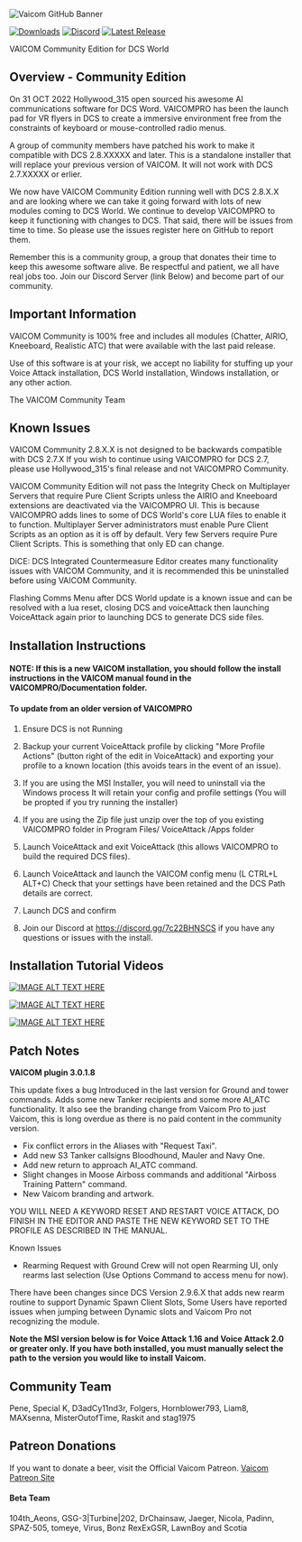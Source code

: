 
![Vaicom GitHub Banner](https://github.com/user-attachments/assets/f7522f44-efb5-427e-b99f-868a09429806)


[![Downloads](https://img.shields.io/github/downloads/Penecruz/VAICOMPRO-Community/total?logo=GitHub)](https://github.com/Penecruz/VAICOMPRO-Community/releases/latest)
[![Discord](https://img.shields.io/discord/736032844274728961?logo=Discord)](https://discord.gg/7c22BHNSCS)
[![Latest Release](https://img.shields.io/github/v/release/Penecruz/VAICOMPRO-Community?logo=GitHub)](https://github.com/Penecruz/VAICOMPRO-Community/releases/latest)

VAICOM Community Edition for DCS World

## Overview - Community Edition

On 31 OCT 2022 Hollywood_315 open sourced his awesome AI communications software for DCS Word. VAICOMPRO has been the launch pad for VR flyers in DCS to create a
immersive environment free from the constraints of keyboard or mouse-controlled radio menus.

A group of community members have patched his work to make it compatible with DCS 2.8.XXXXX and later. This is a standalone installer that will replace your previous version of VAICOM. It will not work with DCS 2.7.XXXXX or erlier.

We now have VAICOM Community Edition running well with DCS 2.8.X.X and are looking where we can take it going forward with lots of new modules coming to DCS World.
We continue to develop VAICOMPRO to keep it functioning with changes to DCS. That said, there will be issues from time to time. So please use the issues register here on GitHub to report them.

Remember this is a community group, a group that donates their time to keep this awesome software alive. Be respectful and patient, we all have real jobs too. Join our Discord Server (link Below) and become part of our community.

## Important Information

VAICOM Community is 100% free and includes all modules (Chatter, AIRIO, Kneeboard, Realistic ATC) that were available with the last paid release.

Use of this software is at your risk, we accept no liability for stuffing up your Voice Attack installation, DCS World installation, Windows installation, or any other action.

The VAICOM Community Team

## Known Issues

VAICOM Community 2.8.X.X is not designed to be backwards compatible with DCS 2.7.X If you wish to continue using VAICOMPRO for DCS 2.7, please use Hollywood_315's final release and not VAICOMPRO Community.

VAICOM Community Edition will not pass the Integrity Check on Multiplayer Servers that require Pure Client Scripts unless the AIRIO and Kneeboard extensions are deactivated via the VAICOMPRO UI.
This is because VAICOMPRO adds lines to some of DCS World's core LUA files to enable it to function. Multiplayer Server administrators must enable Pure Client Scripts as an option as it is off by default. Very few Servers require Pure Client Scripts. This is something that only ED can change.

DiCE: DCS Integrated Countermeasure Editor creates many functionality issues with VAICOM Community, and it is recommended this be uninstalled before using VAICOM Community.

Flashing Comms Menu after DCS World update is a known issue and can be resolved with a lua reset, closing DCS and voiceAttack then launching VoiceAttack again prior to launching DCS to generate DCS side files.

## Installation Instructions

#### NOTE: If this is a new VAICOM installation, you should follow the install instructions in the VAICOM manual found in the VAICOMPRO/Documentation folder.
	
#### To update from an older version of VAICOMPRO


1. Ensure DCS is not Running

2. Backup your current VoiceAttack profile by clicking "More Profile Actions" (button right of the edit in VoiceAttack) and exporting your profile to a known location (this avoids tears in the event of an issue).

3. If you are using the MSI Installer, you will need to uninstall via the Windows process It will retain your config and profile settings (You will be propted if you try running the installer)

4. If you are using the Zip file just unzip over the top of you existing VAICOMPRO folder in Program Files/ VoiceAttack /Apps folder

5. Launch VoiceAttack and exit VoiceAttack (this allows VAICOMPRO to build the required DCS files).
	
6. Launch VoiceAttack and launch the VAICOM config menu (L CTRL+L ALT+C) Check that your settings have been retained and the DCS Path details are correct.

7. Launch DCS and confirm 

8. Join our Discord at https://discord.gg/7c22BHNSCS if you have any questions or issues with the install.

## Installation Tutorial Videos

[![IMAGE ALT TEXT HERE](https://img.youtube.com/vi/-bbQf6cU2EM/0.jpg)](https://www.youtube.com/watch?v=-bbQf6cU2EM)

[![IMAGE ALT TEXT HERE](https://img.youtube.com/vi/NiP42guoKW0/0.jpg)](https://www.youtube.com/watch?v=NiP42guoKW0)

[![IMAGE ALT TEXT HERE](https://img.youtube.com/vi/TJjd0Pvccmk/0.jpg)](https://www.youtube.com/watch?v=TJjd0Pvccmk)


## Patch Notes


**VAICOM plugin 3.0.1.8**

This update fixes a bug Introduced in the last version for Ground and tower commands. Adds some new Tanker recipients and some more AI_ATC functionality. It also see the branding change from Vaicom Pro to just Vaicom, this is long overdue as there is no paid content in the community version.

-	Fix conflict errors in the Aliases with "Request Taxi".
-	Add new S3 Tanker callsigns Bloodhound, Mauler and Navy One.
-	Add new return to approach AI_ATC command.
-	Slight changes in Moose Airboss commands and additional "Airboss Training Pattern" command.
-	New Vaicom branding and artwork.


YOU WILL NEED A KEYWORD RESET AND RESTART VOICE ATTACK, DO FINISH IN THE EDITOR AND PASTE THE NEW KEYWORD SET TO THE PROFILE AS DESCRIBED IN THE MANUAL.

Known Issues

-	Rearming Request with Ground Crew will not open Rearming UI, only rearms last selection (Use Options Command to access menu for now).

There have been changes since DCS Version 2.9.6.X that adds new rearm routine to support
Dynamic Spawn Client Slots, Some Users have reported issues when jumping between Dynamic slots and Vaicom Pro not recognizing the module.

**Note the MSI version below is for Voice Attack 1.16 and Voice Attack 2.0 or greater only. If you have both installed, you must manually select the path to the version you would like to install Vaicom.**

## Community Team

Pene, Special K, D3adCy11nd3r, Folgers, Hornblower793, Liam8, MAXsenna, MisterOutofTime, Raskit and stag1975

## Patreon Donations

If you want to donate a beer, visit the Official Vaicom Patreon.
[Vaicom Patreon Site](https://patreon.com/PeneCruz?utm_medium=unknown&utm_source=join_link&utm_campaign=creatorshare_creator&utm_content=copyLink)


#### Beta Team
104th_Aeons, GSG-3|Turbine|202, DrChainsaw, Jaeger, Nicola, Padinn, SPAZ-505, tomeye, Virus, Bonz RexExGSR, LawnBoy and Scotia
